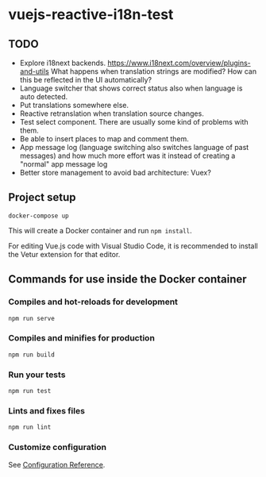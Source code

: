 # vuejs-reactive-i18n-test

## TODO

* Explore i18next backends. https://www.i18next.com/overview/plugins-and-utils What happens when translation strings are modified? How can this be reflected in the UI automatically?
* Language switcher that shows correct status also when language is auto detected.
* Put translations somewhere else.
* Reactive retranslation when translation source changes.
* Test select component. There are usually some kind of problems with them.
* Be able to insert places to map and comment them.
* App message log (language switching also switches language of past messages) and how much more effort was it instead of creating a "normal" app message log
* Better store management to avoid bad architecture: Vuex?

## Project setup

```
docker-compose up
```

This will create a Docker container and run `npm install`.

For editing Vue.js code with Visual Studio Code, it is recommended to install the Vetur extension for that editor.

## Commands for use inside the Docker container

### Compiles and hot-reloads for development
```
npm run serve
```

### Compiles and minifies for production
```
npm run build
```

### Run your tests
```
npm run test
```

### Lints and fixes files
```
npm run lint
```

### Customize configuration
See [Configuration Reference](https://cli.vuejs.org/config/).
